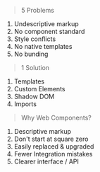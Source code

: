 > 5 Problems
1. Undescriptive markup
2. No component standard
3. Style conflicts
4. No native templates
5. No bunding

> 1 Solution
1. Templates
2. Custom Elements
3. Shadow DOM
4. Imports

> Why Web Components?
1. Descriptive markup
2. Don't start at square zero
3. Easily replaced & upgraded
4. Fewer Integration mistakes
5. Clearer interface / API